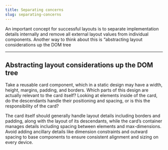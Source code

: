 ```yaml
---
title: Separating concerns
slug: separating-concerns
---
```


<script>
  import SeparatingConcerns from "@examples/layout/separating-concerns.svelte";
</script>

An important concept for successful layouts is to separate implementation details internally and remove all external layout values from individual components. Another way to think about this is “abstracting layout considerations up the DOM tree

---

## Abstracting layout considerations up the DOM tree

Take a reusable card component, which in a static design may have a width, height, margins, padding, and borders. Which parts of this design are actually relevant to the card itself? Looking at elements inside of the card, do the descendants handle their positioning and spacing, or is this the responsibility of the card?

The card itself should generally handle layout details including borders and padding, along with the layout of its descendants, while the card’s container manages details including spacing between elements and max-dimensions. Avoid adding ancillary details like dimension constraints and outward spacing to base components to ensure consistent alignment and sizing on every device.

<SeparatingConcerns />
